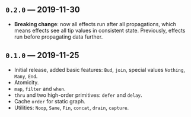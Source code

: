 ## `0.2.0` — 2019-11-30
* **Breaking change**: now all effects run after all propagations, which means effects see all tip values in consistent state. Previously, effects run before propagating data further.

## `0.1.0` — 2019-11-25
* Initial release, added basic features: `Bud`, `join`, special values `Nothing`, `Many`, `End`.
* Atomicity.
* `map`, `filter` and `when`.
* `thru` and two high-order primitives: `defer` and `delay`.
* Cache `order` for static graph.
* Utilities: `Noop`, `Same`, `Fin`, `concat`, `drain`, `capture`.
